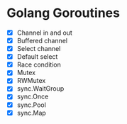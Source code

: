 # Golang Goroutines

- [x] Channel in and out
- [x] Buffered channel
- [x] Select channel
- [x] Default select
- [x] Race condition
- [x] Mutex
- [x] RWMutex
- [x] sync.WaitGroup
- [x] sync.Once
- [x] sync.Pool
- [x] sync.Map